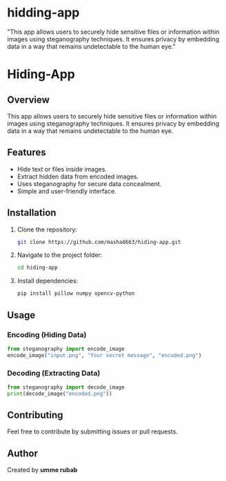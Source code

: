# hidding-app
"This app allows users to securely hide sensitive files or information within images using steganography techniques. It ensures privacy by embedding data in a way that remains undetectable to the human eye."
# Hiding-App

## Overview
This app allows users to securely hide sensitive files or information within images using steganography techniques. It ensures privacy by embedding data in a way that remains undetectable to the human eye.

## Features
- Hide text or files inside images.
- Extract hidden data from encoded images.
- Uses steganography for secure data concealment.
- Simple and user-friendly interface.

## Installation
1. Clone the repository:
   ```bash
   git clone https://github.com/masha8663/hiding-app.git
   ```
2. Navigate to the project folder:
   ```bash
   cd hiding-app
   ```
3. Install dependencies:
   ```bash
   pip install pillow numpy opencv-python
   ```

## Usage
### Encoding (Hiding Data)
```python
from steganography import encode_image
encode_image("input.png", "Your secret message", "encoded.png")
```

### Decoding (Extracting Data)
```python
from steganography import decode_image
print(decode_image("encoded.png"))
```

## Contributing
Feel free to contribute by submitting issues or pull requests.

## Author
Created by **umme rubab**

